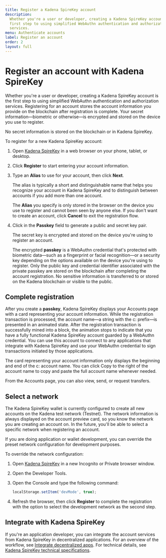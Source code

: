```yaml
---
title: Register a Kadena SpireKey account
description:
  Whether you're a user or developer, creating a Kadena SpireKey account is the
  first step to using simplified WebAuthn authentication and authorization
  services.
menu: Authenticate accounts
label: Register an account
order: 2
layout: full
---
```


# Register an account with Kadena SpireKey

Whether you're a user or developer, creating a Kadena SpireKey account is the
first step to using simplified WebAuthn authentication and authorization
services. Registering for an account stores the account information you provide
on the blockchain after registration is complete. Your secret information—biometric or otherwise—is
encrypted and stored on the device you use to register. 

No secret information is stored on the blockchain or in Kadena SpireKey.

To register for a new Kadena SpireKey account:

1. Open [Kadena SpireKey](https://spirekey.kadena.io) in a web browser on your
   phone, tablet, or desktop.
2. Click **Register** to start entering your account information.
3. Type an **Alias** to use for your account, then click **Next**.

   The alias is typically a short and distinguishable name that helps you
   recognize your account in Kadena SpireKey and to distinguish
   between accounts if you add more than one account.

   The **Alias** you specify is only stored in the browser on the device you use
   to register and cannot been seen by anyone else. If you don't want to create
   an account, click **Cancel** to exit the registration flow.

4. Click in the **Passkey** field to generate a public and secret key pair.
   
   The secret key is encrypted and stored on the device you're using to register an account.

   The encrypted **passkey** is a WebAuthn credential that's protected with
   biometric data—such as a fingerprint or facial recognition—or a security key
   depending on the options available on the device you're using to register.
   Only the public key and credential identifier associated with the private
   passkey are stored on the blockchain after completing the account
   registration. No sensitive information is transferred to or stored on the
   Kadena blockchain or visible to the public.

## Complete registration

After you create a **passkey**, Kadena SpireKey displays your Accounts page with a
card representing your account information. While the registration transaction
is processed, the account name—a string with the c: prefix—is presented in an
animated state. After the registration transaction is successfully mined into a
block, the animation stops to indicate that you have a fully functional Kadena
SpireKey account guarded by a WebAuthn credential. You can use this account to
connect to any applications that integrate with Kadena SpireKey and use your
WebAuthn credential to sign transactions initiated by those applications.

The card representing your account information only displays the beginning and
end of the c: account name. You can click Copy to the right of the account name
to copy and paste the full account name whenever needed.

From the Accounts page, you can also view, send, or request transfers.

## Select a network

The Kadena SpireKey wallet is currently configured to create all new accounts on
the Kadena test network (Testnet). The network information is always displayed
on the account preview card, so you know the network you are creating an account
on. In the future, you'll be able to select a specific network when registering
an account.

If you are doing application or wallet development, you can override the preset
network configuration for development purposes.

To override the network configuration:

1. Open [Kadena SpireKey](https://spirekey.kadena.io) in a new Incognito or
   Private browser window.
2. Open the Developer Tools.
3. Open the Console and type the following command:

   ```javascript
   localStorage.setItem('devMode', true);
   ```

4. Refresh the browser, then click **Register** to complete the registration
   with the option to select the development network as the second step.

## Integrate with Kadena SpireKey

If you're an application developer, you can integrate the account services from Kadena SpireKey
in decentralized applications.
For an overview of the workflow, see [Integrate decentralized apps](/build/authentication/integrate).
For technical details, see [Kadena SpireKey technical specifications](/reference/spirekey).